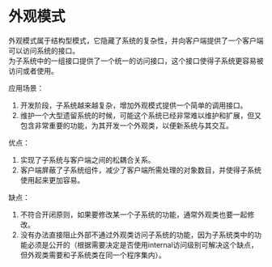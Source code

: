 # 外观模式
外观模式属于结构型模式，它隐藏了系统的复杂性，并向客户端提供了一个客户端可以访问系统的接口。  
为子系统中的一组接口提供了一个统一的访问接口，这个接口使得子系统更容易被访问或者使用。  

应用场景：  
1. 开发阶段，子系统越来越复杂，增加外观模式提供一个简单的调用接口。  
2. 维护一个大型遗留系统的时候，可能这个系统已经非常难以维护和扩展，但又包含非常重要的功能，为其开发一个外观类，以便新系统与其交互。  

优点：  
1. 实现了子系统与客户端之间的松耦合关系。  
2. 客户端屏蔽了子系统组件，减少了客户端所需处理的对象数目，并使得子系统使用起来更加容易。  

缺点：  
1. 不符合开闭原则，如果要修改某一个子系统的功能，通常外观类也要一起修改。  
2. 没有办法直接阻止外部不通过外观类访问子系统的功能，因为子系统类中的功能必须是公开的（根据需要决定是否使用internal访问级别可解决这个缺点，但外观类需要和子系统类在同一个程序集内）。